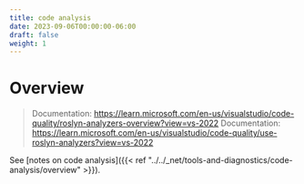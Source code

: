 ```yaml
---
title: code analysis
date: 2023-09-06T00:00:00-06:00
draft: false
weight: 1
---
```


# Overview
> Documentation: https://learn.microsoft.com/en-us/visualstudio/code-quality/roslyn-analyzers-overview?view=vs-2022
> Documentation: https://learn.microsoft.com/en-us/visualstudio/code-quality/use-roslyn-analyzers?view=vs-2022

See [notes on code analysis]({{< ref "../../_net/tools-and-diagnostics/code-analysis/overview" >}}).